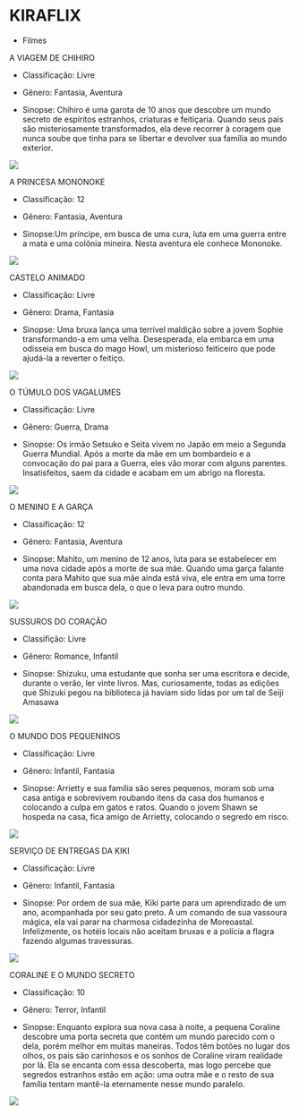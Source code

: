 # KIRAFLIX

- Filmes 

A VIAGEM DE CHIHIRO

- Classificação: Livre

- Gênero: Fantasia, Aventura

- Sinopse: Chihiro é uma garota de 10 anos que descobre um mundo secreto de espíritos estranhos, criaturas e feitiçaria. Quando seus pais são misteriosamente transformados, ela deve recorrer à coragem que nunca soube que tinha para se libertar e devolver sua família ao mundo exterior.

![](https://media1.tenor.com/m/T7feVofkbmoAAAAd/spirited-away.gif)



A PRINCESA MONONOKE

- Classificação: 12

- Gênero: Fantasia, Aventura

- Sinopse:Um príncipe, em busca de uma cura, luta em uma guerra entre a mata e uma colônia mineira. Nesta aventura ele conhece Mononoke.

![](https://media1.tenor.com/m/PKhnbUgObZsAAAAd/mononoke-princess.gif)



CASTELO ANIMADO

- Classificação: Livre

- Gênero: Drama, Fantasia

- Sinopse: Uma bruxa lança uma terrível maldição sobre a jovem Sophie transformando-a em uma velha. Desesperada, ela embarca em uma odisseia em busca do mago Howl, um misterioso feiticeiro que pode ajudá-la a reverter o feitiço.

![](https://media1.tenor.com/m/LJCaYm51RMsAAAAd/howl-gibli.gif)



O TÚMULO DOS VAGALUMES

- Classificação: Livre

- Gênero: Guerra, Drama

- Sinopse: Os irmão Setsuko e Seita vivem no Japão em meio a Segunda Guerra Mundial. Após a morte da mãe em um bombardeio e a convocação do pai para a Guerra, eles vão morar com alguns parentes. Insatisfeitos, saem da cidade e acabam em um abrigo na floresta.

![](https://media1.tenor.com/m/Y7avtqB0_twAAAAC/seita-setsuko.gif)



O MENINO E A GARÇA

- Classificação: 12

- Gênero: Fantasia, Aventura

- Sinopse: Mahito, um menino de 12 anos, luta para se estabelecer em uma nova cidade após a morte de sua mãe. Quando uma garça falante conta para Mahito que sua mãe ainda está viva, ele entra em uma torre abandonada em busca dela, o que o leva para outro mundo.

![](https://media1.tenor.com/m/2a0ZBJZqIR0AAAAd/studio-ghibli-hayao-miyazaki.gif)



SUSSUROS DO CORAÇÃO

- Classifição: Livre

- Gênero: Romance, Infantil

- Sinopse: Shizuku, uma estudante que sonha ser uma escritora e decide, durante o verão, ler vinte livros. Mas, curiosamente, todas as edições que Shizuki pegou na biblioteca já haviam sido lidas por um tal de Seiji Amasawa

![](https://media1.tenor.com/m/tEmGRvz1SZkAAAAd/whisper-of-the-heart-cartoon.gif)



O MUNDO DOS PEQUENINOS

- Classificação: Livre

- Gênero: Infantil, Fantasia

- Sinopse: Arrietty e sua família são seres pequenos, moram sob uma casa antiga e sobrevivem roubando itens da casa dos humanos e colocando a culpa em gatos e ratos. Quando o jovem Shawn se hospeda na casa, fica amigo de Arrietty, colocando o segredo em risco.

![](https://media1.tenor.com/m/ILEMDzPzE7YAAAAd/arrietty-ghibli.gif)



SERVIÇO DE ENTREGAS DA KIKI

- Classificação: Livre

- Gênero: Infantil, Fantasia

- Sinopse: Por ordem de sua mãe, Kiki parte para um aprendizado de um ano, acompanhada por seu gato preto. A um comando de sua vassoura mágica, ela vai parar na charmosa cidadezinha de Moreoastal. Infelizmente, os hotéis locais não aceitam bruxas e a polícia a flagra fazendo algumas travessuras.

![](https://media1.tenor.com/m/sdrByPTXnFwAAAAd/ghibli-ghiblicore.gif)



CORALINE E O MUNDO SECRETO

- Classificação: 10

- Gênero: Terror, Infantil

- Sinopse: Enquanto explora sua nova casa à noite, a pequena Coraline descobre uma porta secreta que contém um mundo parecido com o dela, porém melhor em muitas maneiras. Todos têm botões no lugar dos olhos, os pais são carinhosos e os sonhos de Coraline viram realidade por lá. Ela se encanta com essa descoberta, mas logo percebe que segredos estranhos estão em ação: uma outra mãe e o resto de sua família tentam mantê-la eternamente nesse mundo paralelo.

![](https://media1.tenor.com/m/PCrw6I66NzsAAAAC/coraline001.gif)
